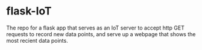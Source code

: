 # flask-IoT

The repo for a flask app that serves as an IoT server to accept http GET requests to record new data points, and serve up a webpage that shows the most recient data points.
